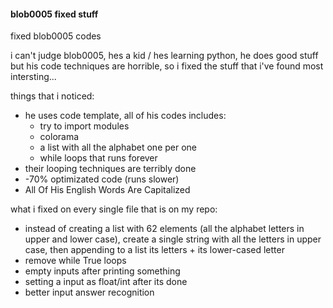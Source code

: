 #### blob0005 fixed stuff
fixed blob0005 codes

i can't judge blob0005, hes a kid / hes learning python, he does good stuff but his code techniques are horrible, so i fixed the stuff that i've found most intersting...

things that i noticed:
- he uses code template, all of his codes includes:
  - try to import modules
  - colorama
  - a list with all the alphabet one per one
  - while loops that runs forever
- their looping techniques are terribly done
- -70% optimizated code (runs slower)
- All Of His English Words Are Capitalized

what i fixed on every single file that is on my repo:
- instead of creating a list with 62 elements (all the alphabet letters in upper and lower case), create a single string with all the letters in upper case, then appending to a list its letters + its lower-cased letter
- remove while True loops
- empty inputs after printing something
- setting a input as float/int after its done
- better input answer recognition 
